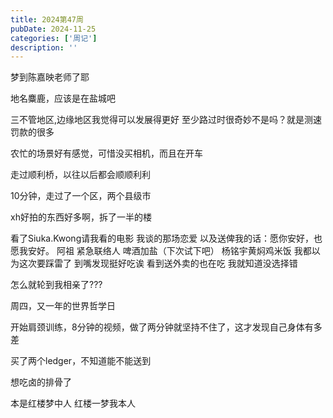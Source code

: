 ```yaml
---
title: 2024第47周
pubDate: 2024-11-25
categories: ['周记']
description: ''
---
```

梦到陈嘉映老师了耶

地名麋鹿，应该是在盐城吧

三不管地区,边缘地区我觉得可以发展得更好 至少路过时很奇妙不是吗？就是测速罚款的很多 

农忙的场景好有感觉，可惜没买相机，而且在开车

走过顺利桥，以往以后都会顺顺利利

10分钟，走过了一个区，两个县级市

xh好拍的东西好多啊，拆了一半的楼


看了Siuka.Kwong请我看的电影 我谈的那场恋爱 以及送俾我的话：愿你安好，也愿我安好。
阿祖 紧急联络人 啤酒加盐（下次试下吧）
杨铭宇黄焖鸡米饭 我都以为这次要踩雷了 到嘴发现挺好吃诶 看到送外卖的也在吃 我就知道没选择错


怎么就轮到我相亲了???


周四，又一年的世界哲学日


开始肩颈训练，8分钟的视频，做了两分钟就坚持不住了，这才发现自己身体有多差


买了两个ledger，不知道能不能送到


想吃卤的排骨了

本是红楼梦中人
红楼一梦我本人